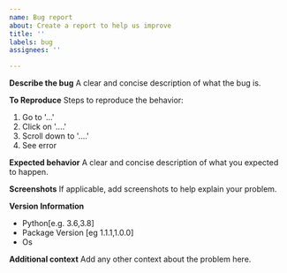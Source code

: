 ```yaml
---
name: Bug report
about: Create a report to help us improve
title: ''
labels: bug
assignees: ''

---
```


**Describe the bug**
A clear and concise description of what the bug is.

**To Reproduce**
Steps to reproduce the behavior:
1. Go to '...'
2. Click on '....'
3. Scroll down to '....'
4. See error

**Expected behavior**
A clear and concise description of what you expected to happen.

**Screenshots**
If applicable, add screenshots to help explain your problem.

**Version Information**
 - Python[e.g. 3.6,3.8]
 - Package Version [eg 1.1.1,1.0.0]
 - Os

**Additional context**
Add any other context about the problem here.
